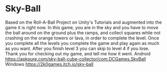 # Sky-Ball
Based on the Roll-A-Ball Project on Unity's Tutorials and augmented into the game it is right now.
In this game, you are in the sky and you have to move the ball around on the ground plus the ramps, 
and collect squares while not crashing on the orange towers or lava, in order to complete the level.
Once you complete all the levels you complete the game and play again as much as you want.
After you finish level 3 you can skip to level 4 if you lose. Thank you for checking out my game, and tell me how it went.
Android
https://apkpure.com/sky-ball-cube-collector/com.DCGames.SkyBall
Windows
https://2k0games.itch.io/sky-ball
